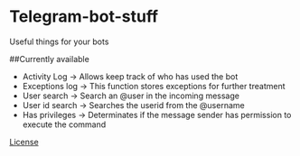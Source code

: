 # Telegram-bot-stuff
Useful things for your bots

##Currently available

* Activity Log -> Allows keep track of who has used the bot
* Exceptions log -> This function stores exceptions for further treatment
* User search -> Search an @user in the incoming message
* User id search -> Searches the userid from the @username
* Has privileges -> Determinates if the message sender has permission to execute the command


[License](https://github.com/acasadoquijada/Telegram-bot-stuff/blob/master/LICENSE)
